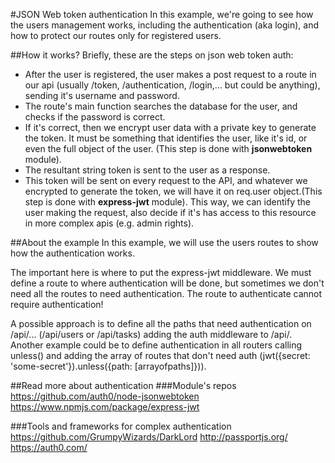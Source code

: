 #JSON Web token authentication
In this example, we're going to see how the users management works, including the authentication (aka login), and how to protect our routes only for registered users.

##How it works?
Briefly, these are the steps on json web token auth:
* After the user is registered, the user makes a post request to a route in our api (usually /token, /authentication, /login,... but could be anything), sending it's username and password.
* The route's main function searches the database for the user, and checks if the password is correct.
* If it's correct, then we encrypt user data with a private key to generate the token. It must be something that identifies the user, like it's id, or even the full object of the user. (This step is done with **jsonwebtoken** module).
* The resultant string token is sent to the user as a response.
* This token will be sent on every request to the API, and whatever we encrypted to generate the token, we will have it on req.user object.(This step is done with **express-jwt** module). This way, we can identify the user making the request, also decide if it's has access to this resource in more complex apis (e.g. admin rights).

##About the example
In this example, we will use the users routes to show how the authentication works.

The important here is where to put the express-jwt middleware. We must define a route to where authentication will be done,
but sometimes we don't need all the routes to need authentication. The route to authenticate cannot require authentication!

A possible approach is to define all the paths that need authentication on /api/... (/api/users or /api/tasks) adding
the auth middleware to /api/. Another example could be to define authentication in all routers calling unless() and adding
the array of routes that don't need auth (jwt({secret: 'some-secret'}).unless({path: [arrayofpaths]})).

##Read more about authentication
###Module's repos
https://github.com/auth0/node-jsonwebtoken
https://www.npmjs.com/package/express-jwt

###Tools and frameworks for complex authentication
https://github.com/GrumpyWizards/DarkLord
http://passportjs.org/
https://auth0.com/
